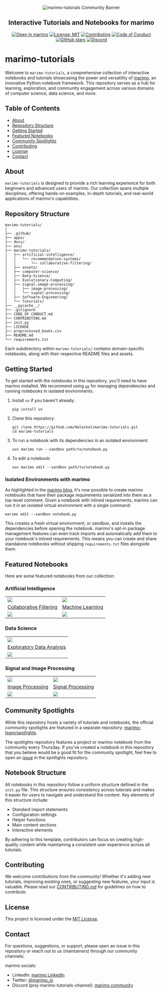 <p align="center">
  <img src="https://i.ibb.co/SVcC6bb/final.png" alt="marimo-tutorials Community Banner">
</p>

<h2 align="center">Interactive Tutorials and Notebooks for marimo</h2>

<p align="center">
  <a href="https://marimo.io/c/@haleshot/marimo-tutorials"><img alt="Open in marimo" src="https://marimo.io/shield.svg"></a>
  <a href="https://github.com/Haleshot/marimo-tutorials/blob/main/LICENSE"><img alt="License: MIT" src="https://img.shields.io/badge/License-MIT-yellow.svg"></a>
  <a href="https://github.com/Haleshot/marimo-tutorials/blob/main/CONTRIBUTING.md"><img alt="Contributing" src="https://img.shields.io/badge/Contributions-Welcome-brightgreen.svg"></a>
  <a href="https://github.com/Haleshot/marimo-tutorials/blob/main/CODE_OF_CONDUCT.md"><img alt="Code of Conduct" src="https://img.shields.io/badge/Code%20of%20Conduct-v1.0-ff69b4.svg"></a>
  <a href="https://github.com/Haleshot/marimo-tutorials"><img alt="GitHub stars" src="https://img.shields.io/github/stars/Haleshot/marimo-tutorials?style=social"></a>
  <a href="https://discord.gg/JE7nhX6mD8"><img alt="Discord" src="https://img.shields.io/discord/1234567890?color=7389D8&label=Discord&logo=discord&logoColor=ffffff"></a>
</p>

# marimo-tutorials

Welcome to `marimo-tutorials`, a comprehensive collection of interactive notebooks and tutorials showcasing the power and versatility of [marimo](https://marimo.io), an innovative Python notebook framework. This repository serves as a hub for learning, exploration, and community engagement across various domains of computer science, data science, and more.

## Table of Contents

- [About](#about)
- [Repository Structure](#repository-structure)
- [Getting Started](#getting-started)
- [Featured Notebooks](#featured-notebooks)
- [Community Spotlights](#community-spotlights)
- [Contributing](#contributing)
- [License](#license)
- [Contact](#contact)

## About

`marimo-tutorials` is designed to provide a rich learning experience for both beginners and advanced users of marimo. Our collection spans multiple disciplines, offering hands-on examples, in-depth tutorials, and real-world applications of marimo's capabilities.

## Repository Structure

```
marimo-tutorials/
│
├── .github/
├── apps/
├── docs/
├── env/
├── marimo-tutorials/
│   ├── artificial-intelligence/
│   │   └── recommendation-systems/
│   │       └── collaborative-filtering/
│   ├── assets/
│   ├── computer-science/
│   ├── Data-Science/
│   ├── Evolutionary-Computing/
│   ├── signal-image-processing/
│   │   ├── image-processing/
│   │   └── signal-processing/
│   ├── Software-Engineering/
│   └── Tutorials/
├── __pycache__/
├── .gitignore
├── CODE_OF_CONDUCT.md
├── CONTRIBUTING.md
├── init.py
├── LICENSE
├── preprocessed_books.csv
├── README.md
└── requirements.txt
```

Each subdirectory within `marimo-tutorials/` contains domain-specific notebooks, along with their respective README files and assets.

## Getting Started

To get started with the notebooks in this repository, you'll need to have marimo installed. We recommend using [`uv`](https://github.com/astral-sh/uv) for managing dependencies and running notebooks in isolated environments.

1. Install `uv` if you haven't already:
   ```shell
   pip install uv
   ```

2. Clone this repository:
   ```shell
   git clone https://github.com/Haleshot/marimo-tutorials.git
   cd marimo-tutorials
   ```

3. To run a notebook with its dependencies in an isolated environment:
   ```shell
   uvx marimo run --sandbox path/to/notebook.py
   ```

4. To edit a notebook:
   ```shell
   uvx marimo edit --sandbox path/to/notebook.py
   ```

### Isolated Environments with marimo

As highlighted in the [marimo blog](https://marimo.io/blog/sandboxed-notebooks), it's now possible to create marimo notebooks that have their package requirements serialized into them as a top-level comment. Given a notebook with inlined requirements, marimo can run it in an isolated virtual environment with a single command:

```shell
marimo edit --sandbox notebook.py
```

This creates a fresh virtual environment, or sandbox, and installs the dependencies before opening the notebook. marimo's opt-in package management features can even track imports and automatically add them to your notebook's inlined requirements. This means you can create and share standalone notebooks without shipping `requirements.txt` files alongside them.

## Featured Notebooks

Here are some featured notebooks from our collection:

### Artificial Intelligence

<table border="0">
  <tr>
    <td>
      <a target="_blank" href="marimo-tutorials/artificial-intelligence/recommendation-systems/collaborative-filtering/">
        <img src="assets/collaborative-filtering.png" style="max-height: 150px; width: auto; display: block" />
      </a>
    </td>
    <td>
      <a target="_blank" href="marimo-tutorials/artificial-intelligence/machine-learning/machine-learning/">
        <img src="assets/machine-learning.png" style="max-height: 150px; width: auto; display: block" />
      </a>
    </td>
  </tr>
  <tr>
    <td>
      <a href="marimo-tutorials/artificial-intelligence/recommendation-systems/collaborative-filtering/">Collaborative Filtering</a>
    </td>
    <td>
      <a href="marimo-tutorials/artificial-intelligence/machine-learning/machine-learning/">Machine Learning</a>
    </td>
  </tr>
  <tr>
    <td>
      <a target="_blank" href="https://marimo.io/p/@placeholder/collaborative-filtering">
        <img src="https://marimo.io/shield.svg"/>
      </a>
    </td>
    <td>
      <a target="_blank" href="https://marimo.io/p/@placeholder/machine-learning">
        <img src="https://marimo.io/shield.svg"/>
      </a>
    </td>
  </tr>
</table>

### Data Science

<table border="0">
  <tr>
    <td>
      <a target="_blank" href="marimo-tutorials/Data-Science/Exploratory-Data-Analysis/">
        <img src="assets/exploratory-data-analysis.png" style="max-height: 150px; width: auto; display: block" />
      </a>
    </td>
  </tr>
  <tr>
    <td>
      <a href="marimo-tutorials/Data-Science/Exploratory-Data-Analysis/">Exploratory Data Analysis</a>
    </td>
  </tr>
  <tr>
    <td>
      <a target="_blank" href="https://marimo.io/p/@placeholder/exploratory-data-analysis">
        <img src="https://marimo.io/shield.svg"/>
      </a>
    </td>
  </tr>
</table>

### Signal and Image Processing

<table border="0">
  <tr>
    <td>
      <a target="_blank" href="marimo-tutorials/signal-image-processing/image-processing/">
        <img src="assets/image-processing.png" style="max-height: 150px; width: auto; display: block" />
      </a>
    </td>
    <td>
      <a target="_blank" href="marimo-tutorials/signal-image-processing/signal-processing/">
        <img src="assets/signal-processing.png" style="max-height: 150px; width: auto; display: block" />
      </a>
    </td>
  </tr>
  <tr>
    <td>
      <a href="marimo-tutorials/signal-image-processing/image-processing/">Image Processing</a>
    </td>
    <td>
      <a href="marimo-tutorials/signal-image-processing/signal-processing/">Signal Processing</a>
    </td>
  </tr>
  <tr>
    <td>
      <a target="_blank" href="https://marimo.io/p/@placeholder/image-processing">
        <img src="https://marimo.io/shield.svg"/>
      </a>
    </td>
    <td>
      <a target="_blank" href="https://marimo.io/p/@placeholder/signal-processing">
        <img src="https://marimo.io/shield.svg"/>
      </a>
    </td>
  </tr>
</table>

## Community Spotlights

While this repository hosts a variety of tutorials and notebooks, the official community spotlights are featured in a separate repository: [marimo-team/spotlights](https://github.com/marimo-team/spotlights). 

The spotlights repository features a project or marimo notebook from the community every Thursday. If you've created a notebook in this repository that you believe would be a good fit for the community spotlight, feel free to open an [issue](https://github.com/marimo-team/spotlights/issues) in the spotlights repository.

## Notebook Structure

All notebooks in this repository follow a uniform structure defined in the `init.py` file. This structure ensures consistency across tutorials and makes it easier for users to navigate and understand the content. Key elements of this structure include:

- Standard import statements
- Configuration settings
- Helper functions
- Main content sections
- Interactive elements

By adhering to this template, contributors can focus on creating high-quality content while maintaining a consistent user experience across all tutorials.

## Contributing

We welcome contributions from the community! Whether it's adding new tutorials, improving existing ones, or suggesting new features, your input is valuable. Please read our [CONTRIBUTING.md](CONTRIBUTING.md) for guidelines on how to contribute.

## License

This project is licensed under the [MIT License](LICENSE).

## Contact

For questions, suggestions, or support, please open an issue in this repository or reach out to us (maintainers) through our community channels:

marimo socials:

- LinkedIn: [marimo LinkedIn](https://www.linkedin.com/company/marimo-io/)
- Twitter: [@marimo_io](https://twitter.com/marimo_io)
- Discord (proj-marimo-tutorials-channel): [marimo community](https://discord.gg/JE7nhX6mD8)
